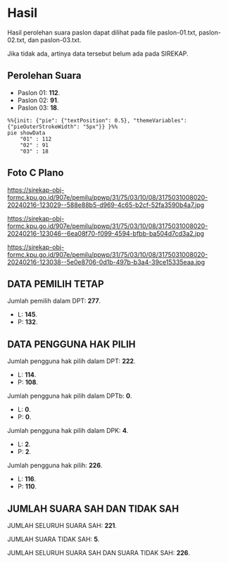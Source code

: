 # Hasil

Hasil perolehan suara paslon dapat dilihat pada file paslon-01.txt, paslon-02.txt, dan paslon-03.txt.

Jika tidak ada, artinya data tersebut belum ada pada SIREKAP.

## Perolehan Suara

 * Paslon 01: **112**.
 * Paslon 02: **91**.
 * Paslon 03: **18**.

```mermaid
%%{init: {"pie": {"textPosition": 0.5}, "themeVariables": {"pieOuterStrokeWidth": "5px"}} }%%
pie showData
    "01" : 112
    "02" : 91
    "03" : 18
```
## Foto C Plano

https://sirekap-obj-formc.kpu.go.id/907e/pemilu/ppwp/31/75/03/10/08/3175031008020-20240216-123029--588e88b5-d969-4c65-b2cf-52fa3590b4a7.jpg

https://sirekap-obj-formc.kpu.go.id/907e/pemilu/ppwp/31/75/03/10/08/3175031008020-20240216-123046--6ea08f70-f099-4594-bfbb-ba504d7cd3a2.jpg

https://sirekap-obj-formc.kpu.go.id/907e/pemilu/ppwp/31/75/03/10/08/3175031008020-20240216-123038--5e0e8706-0d1b-497b-b3a4-39ce15335eaa.jpg

## DATA PEMILIH TETAP

Jumlah pemilih dalam DPT: **277**.
 * L: **145**.
 * P: **132**.

## DATA PENGGUNA HAK PILIH

Jumlah pengguna hak pilih dalam DPT: **222**.
 * L: **114**.
 * P: **108**.

Jumlah pengguna hak pilih dalam DPTb: **0**.
 * L: **0**.
 * P: **0**.

Jumlah pengguna hak pilih dalam DPK: **4**.
 * L: **2**.
 * P: **2**.

Jumlah pengguna hak pilih: **226**.
 * L: **116**.
 * P: **110**.

## JUMLAH SUARA SAH DAN TIDAK SAH

JUMLAH SELURUH SUARA SAH: **221**.

JUMLAH SUARA TIDAK SAH: **5**.

JUMLAH SELURUH SUARA SAH DAN SUARA TIDAK SAH: **226**.
